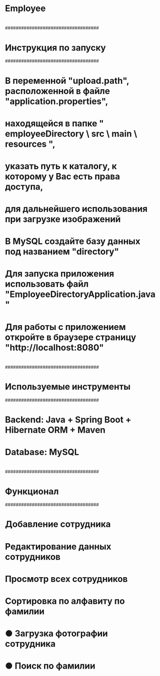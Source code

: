 # Employee
#
###################################
# Инструкция по запуску
###################################
# 
# В переменной "upload.path", расположенной в файле "application.properties",
# находящейся в папке " employeeDirectory \ src \ main \ resources \",
# указать путь к каталогу, к которому у Вас есть права доступа, 
# для дальнейшего использования при загрузке изображений
#
# В MySQL создайте базу данных под названием "directory"
#
# Для запуска приложения использовать файл "EmployeeDirectoryApplication.java"
#
# Для работы с приложением откройте в браузере страницу "http://localhost:8080"
#
#
###################################
# Используемые инструменты
###################################
#
# Backend: Java + Spring Boot + Hibernate ORM + Maven
#
# Database: MySQL
#
#
###################################
# Функционал
###################################
#
# Добавление сотрудника
#
# Редактирование данных сотрудников
#
# Просмотр всех сотрудников
#
# Сортировка по алфавиту по фамилии
#
# ● Загрузка фотографии сотрудника
# 
# ● Поиск по фамилии
